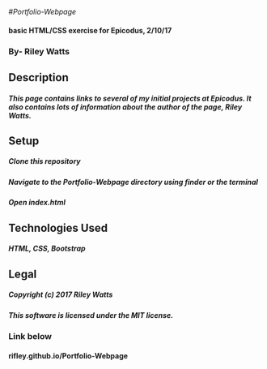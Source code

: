 #_Portfolio-Webpage_

#### basic HTML/CSS exercise for Epicodus, 2/10/17

### By- Riley Watts

## Description

##### This page contains links to several of my initial projects at Epicodus. It also contains lots of information about the author of the page, Riley Watts.

## Setup

##### Clone this repository

##### Navigate to the Portfolio-Webpage directory using finder or the terminal

##### Open index.html

## Technologies Used

##### HTML, CSS, Bootstrap

## Legal

##### Copyright (c) 2017 Riley Watts

##### This software is licensed under the MIT license.

### Link below

#### rifley.github.io/Portfolio-Webpage

